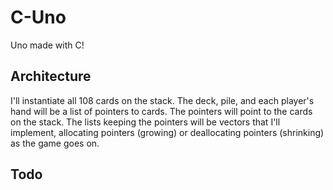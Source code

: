 # C-Uno

Uno made with C!

## Architecture

I'll instantiate all 108 cards on the stack. The deck, pile, and each player's hand will be a list of pointers to cards. The pointers will point to the cards on the stack. The lists keeping the pointers will be vectors that I'll implement, allocating pointers (growing) or deallocating pointers (shrinking) as the game goes on.

## Todo

